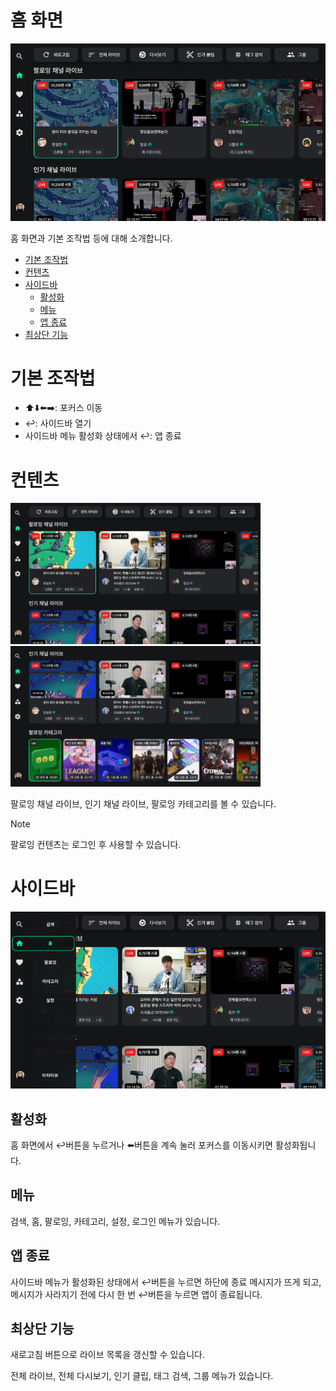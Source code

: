# 홈 화면
<p align="left">
    <img src="../images/home/home_01_resize.png" width="800" >
</p>

홈 화면과 기본 조작법 등에 대해 소개합니다.

- [기본 조작법](#기본-조작법)
- [컨텐츠](#컨텐츠)
- [사이드바](#사이드바)
    - [활성화](#활성화)
    - [메뉴](#메뉴)
    - [앱 종료](#앱-종료)
- [최상단 기능](#최상단-기능)

# 기본 조작법
- :arrow_up::arrow_down::arrow_left::arrow_right:: 포커스 이동
- :leftwards_arrow_with_hook:: 사이드바 열기
- 사이드바 메뉴 활성화 상태에서 :leftwards_arrow_with_hook:: 앱 종료

# 컨텐츠
<p float="left">
    <img src="../images/usage/home/home_01_resize.png" width="400" >
    <img src="../images/usage/home/home_02_resize.png" width="400" >
</p>

팔로잉 채널 라이브, 인기 채널 라이브, 팔로잉 카테고리를 볼 수 있습니다.

> [!NOTE]
> 팔로잉 컨텐츠는 로그인 후 사용할 수 있습니다.

# 사이드바
<p align="center">
    <img src="../images/usage/home/home_03_resize.png" width="600" >
</p>

## 활성화
홈 화면에서 :leftwards_arrow_with_hook:버튼을 누르거나 :arrow_left:버튼을 계속 눌러 포커스를 이동시키면 활성화됩니다. 

## 메뉴
검색, 홈, 팔로잉, 카테고리, 설정, 로그인 메뉴가 있습니다.

## 앱 종료
사이드바 메뉴가 활성화된 상태에서 :leftwards_arrow_with_hook:버튼을 누르면 하단에 종료 메시지가 뜨게 되고, 메시지가 사라지기 전에 다시 한 번 :leftwards_arrow_with_hook:버튼을 누르면 앱이 종료됩니다.

## 최상단 기능
새로고침 버튼으로 라이브 목록을 갱신할 수 있습니다.

전체 라이브, 전체 다시보기, 인기 클립, 태그 검색, 그룹 메뉴가 있습니다.